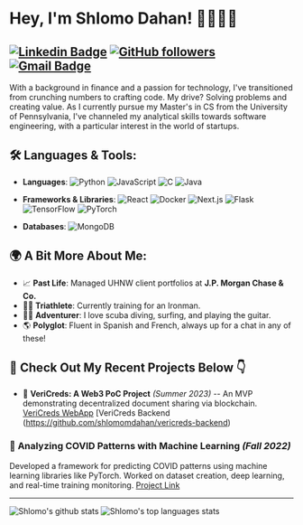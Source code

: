 # Hey, I'm Shlomo Dahan! 👋🏼👨‍💻

[![Linkedin Badge](https://img.shields.io/badge/-shlomomdahan-blue?style=flat-square&logo=Linkedin&logoColor=white&link=https://www.linkedin.com/in/shlomomoshedahan/)](https://www.linkedin.com/in/shlomomoshedahan/)
[![GitHub followers](https://img.shields.io/github/followers/shlomomdahan?label=Follow&style=social)](https://github.com/shlomomdahan/?tab=follow) 
[![Gmail Badge](https://img.shields.io/badge/-shlomomdahan@gmail.com-c14438?style=flat-square&logo=Gmail&logoColor=white&link=mailto:shlomomdahan@gmail.com)](mailto:shlomomdahan@gmail.com)
---

With a background in finance and a passion for technology, I've transitioned from crunching numbers to crafting code. My drive? Solving problems and creating value. As I currently pursue my Master's in CS from the University of Pennsylvania, I've channeled my analytical skills towards software engineering, with a particular interest in the world of startups.

## 🛠 Languages & Tools:

- **Languages**: 
![Python](https://img.shields.io/badge/-Python-000?&logo=Python)
![JavaScript](https://img.shields.io/badge/-JavaScript-000?&logo=JavaScript)
![C](https://img.shields.io/badge/-C-000?&logo=C)
![Java](https://img.shields.io/badge/-Java-000?&logo=Java&logoColor=007396)

- **Frameworks & Libraries**: 
![React](https://img.shields.io/badge/-React-000?&logo=React)
![Docker](https://img.shields.io/badge/-Docker-000?&logo=Docker)
![Next.js](https://img.shields.io/badge/-Next.js-000?logo=next.js)
![Flask](https://img.shields.io/badge/-Flask-000?logo=Flask)
![TensorFlow](https://img.shields.io/badge/-TensorFlow-000?&logo=TensorFlow)
![PyTorch](https://img.shields.io/badge/-PyTorch-000?logo=PyTorch)

- **Databases**: 
![MongoDB](https://img.shields.io/badge/-MongoDB-000?logo=MongoDB)


## 🌍 A Bit More About Me:

- 📈 **Past Life**: Managed UHNW client portfolios at **J.P. Morgan Chase & Co.**
- 🚴‍♂️ **Triathlete**: Currently training for an Ironman.
- 🏄‍♂️ **Adventurer**: I love scuba diving, surfing, and playing the guitar.
- 🌎 **Polyglot**: Fluent in Spanish and French, always up for a chat in any of these!



## 🌱 **Check Out My Recent Projects Below** 👇

- 📝 **VeriCreds: A Web3 PoC Project** _(Summer 2023)_
-- An MVP demonstrating decentralized document sharing via blockchain. [VeriCreds WebApp](https://github.com/shlomomdahan/vericreds-frontend) [VeriCreds Backend (https://github.com/shlomomdahan/vericreds-backend)

### 🦠 **Analyzing COVID Patterns with Machine Learning** _(Fall 2022)_
Developed a framework for predicting COVID patterns using machine learning libraries like PyTorch. Worked on dataset creation, deep learning, and real-time training monitoring. [Project Link](https://github.com/shlomomdahan/machine-learning)




---

![Shlomo's github stats](https://github-readme-stats.vercel.app/api?username=shlomomdahan&show_icons=true&theme=radical&include_all_commits=true) ![Shlomo's top languages stats](https://github-readme-stats.vercel.app/api/top-langs/?username=shlomomdahan&theme=radical&layout=compact)


